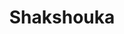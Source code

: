 ---
layout: recette
categories: [recettes]
hidden: false
lang: fr
title: Shakshouka
type: sel
pour: pour 6 personnes
ingredients: 
  - nom: tomates
    qte: 10
  - nom: oignon
    qte: 1
  - nom: poivron vert 
    qte: 1
  - nom: ail
    qte: 4
    unite: gousses
  - nom: pois chiches
    qte: 1
    unite: boîte
  - nom: oeufs
    qte: 6
  - nom: persil
    qte: à souhait
  - nom: cumin
    qte: 1
    unite: cuillère à café
  - nom: paprika doux
    qte: 4
    unite: cuillères à café
preconditions:
  - Dans un verre, ajouter les épices, du sel et du poivre
etapes:
  - label: "Préparation"
    details:
      - Faire revenir l’oignon dans de l’huile d’olive
      - Ajouter les poivrons et les faire ramollir à feu doux
      - Ajouter l’ail et les épices
      - Mélanger et cuire à feu doux 2 minutes
      - Ajouter les tomates et les pois chiches
      - Quand les tomates sont cuites, ajouter le persil
      - Ajouter les oeufs directement dans la poele un par un (faire des trous juste avant)
      - Servir quand les blancs sont cuits mais pas les jaunes
---
